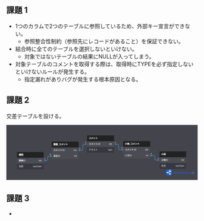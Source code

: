 ## 課題 1

- 1つのカラムで2つのテーブルに参照しているため、外部キー宣言ができない。
    - 参照整合性制約（参照先にレコードがあること）を保証できない。
- 結合時に全てのテーブルを選択しないといけない。
    - 対象ではないテーブルの結果にNULLが入ってしまう。
- 対象テーブルのコメントを取得する際は、取得時にTYPEを必ず指定しないといけないルールが発生する。
  - 指定漏れがありバグが発生する根本原因となる。

## 課題 2

交差テーブルを設ける。

![](./db-anti-3.png)

## 課題 3

- 
